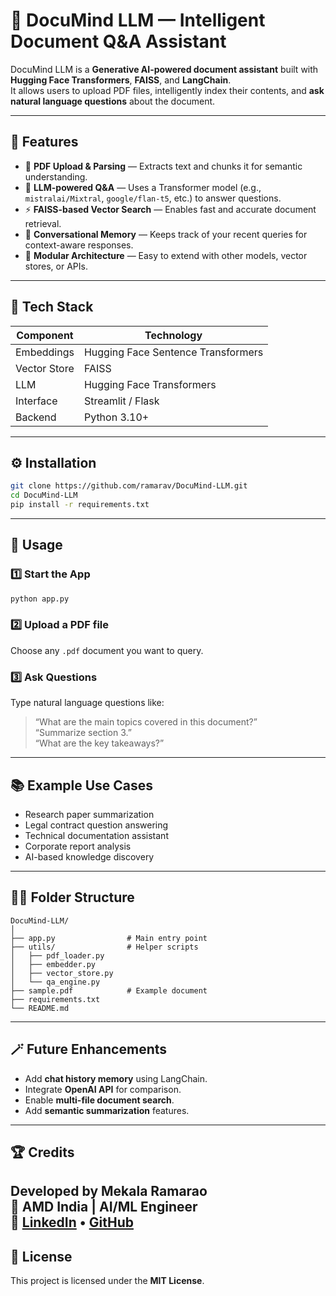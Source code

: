 
# 🧠 DocuMind LLM — Intelligent Document Q&A Assistant

DocuMind LLM is a **Generative AI-powered document assistant** built with **Hugging Face Transformers**, **FAISS**, and **LangChain**.  
It allows users to upload PDF files, intelligently index their contents, and **ask natural language questions** about the document.

---

## 🚀 Features

- 📄 **PDF Upload & Parsing** — Extracts text and chunks it for semantic understanding.  
- 🤖 **LLM-powered Q&A** — Uses a Transformer model (e.g., `mistralai/Mixtral`, `google/flan-t5`, etc.) to answer questions.  
- ⚡ **FAISS-based Vector Search** — Enables fast and accurate document retrieval.  
- 💬 **Conversational Memory** — Keeps track of your recent queries for context-aware responses.  
- 🧩 **Modular Architecture** — Easy to extend with other models, vector stores, or APIs.

---

## 🧰 Tech Stack

| Component | Technology |
|------------|-------------|
| Embeddings | Hugging Face Sentence Transformers |
| Vector Store | FAISS |
| LLM | Hugging Face Transformers |
| Interface | Streamlit / Flask |
| Backend | Python 3.10+ |

---

## ⚙️ Installation

```bash
git clone https://github.com/ramarav/DocuMind-LLM.git
cd DocuMind-LLM
pip install -r requirements.txt
```

---

## 🧠 Usage

### 1️⃣ Start the App

```bash
python app.py
```

### 2️⃣ Upload a PDF file
Choose any `.pdf` document you want to query.

### 3️⃣ Ask Questions
Type natural language questions like:

> “What are the main topics covered in this document?”  
> “Summarize section 3.”  
> “What are the key takeaways?”

---

## 📚 Example Use Cases

- Research paper summarization  
- Legal contract question answering  
- Technical documentation assistant  
- Corporate report analysis  
- AI-based knowledge discovery

---

## 🧑‍💻 Folder Structure

```
DocuMind-LLM/
│
├── app.py                # Main entry point
├── utils/                # Helper scripts
│   ├── pdf_loader.py
│   ├── embedder.py
│   ├── vector_store.py
│   └── qa_engine.py
├── sample.pdf            # Example document
├── requirements.txt
└── README.md
```

---

## 🪄 Future Enhancements

- Add **chat history memory** using LangChain.  
- Integrate **OpenAI API** for comparison.  
- Enable **multi-file document search**.  
- Add **semantic summarization** features.

---

## 🏆 Credits

Developed by **Mekala Ramarao**  
💼 AMD India | AI/ML Engineer  
🔗 [LinkedIn](https://www.linkedin.com/in/mekala-ramarao-a2b5a562/) • [GitHub](https://github.com/ramarav)
---

## 📜 License

This project is licensed under the **MIT License**.
